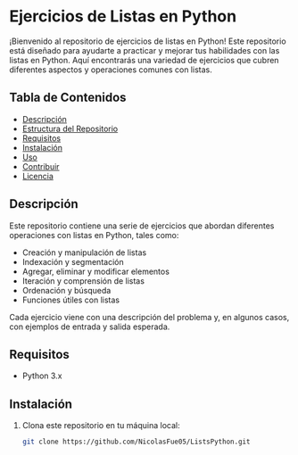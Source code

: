 # Ejercicios de Listas en Python

¡Bienvenido al repositorio de ejercicios de listas en Python! Este repositorio está diseñado para ayudarte a practicar y mejorar tus habilidades con las listas en Python. Aquí encontrarás una variedad de ejercicios que cubren diferentes aspectos y operaciones comunes con listas.

## Tabla de Contenidos

- [Descripción](#descripción)
- [Estructura del Repositorio](#estructura-del-repositorio)
- [Requisitos](#requisitos)
- [Instalación](#instalación)
- [Uso](#uso)
- [Contribuir](#contribuir)
- [Licencia](#licencia)

## Descripción

Este repositorio contiene una serie de ejercicios que abordan diferentes operaciones con listas en Python, tales como:

- Creación y manipulación de listas
- Indexación y segmentación
- Agregar, eliminar y modificar elementos
- Iteración y comprensión de listas
- Ordenación y búsqueda
- Funciones útiles con listas

Cada ejercicio viene con una descripción del problema y, en algunos casos, con ejemplos de entrada y salida esperada.

## Requisitos

- Python 3.x

## Instalación

1. Clona este repositorio en tu máquina local:

   ```bash
   git clone https://github.com/NicolasFue05/ListsPython.git

